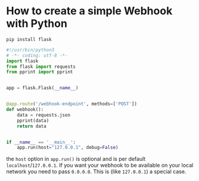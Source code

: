 # How to create a simple Webhook with Python

`pip install flask`
```py
#!/usr/bin/python3
# -*- coding: utf-8 -*-
import flask
from flask import requests
from pprint import pprint


app = flask.Flask(__name__)


@app.route('/webhook-endpoint', methods=['POST'])
def webhook():
    data = requests.json
    pprint(data)
    return data


if __name__ == '__main__':
    app.run(host="127.0.0.1", debug=False)
```

the `host` option in `app.run()` is optional and is per default `localhost`/`127.0.0.1`.
If you want your webhook to be available on your local network you need to pass `0.0.0.0`.
This is (like `127.0.0.1`) a special case.
